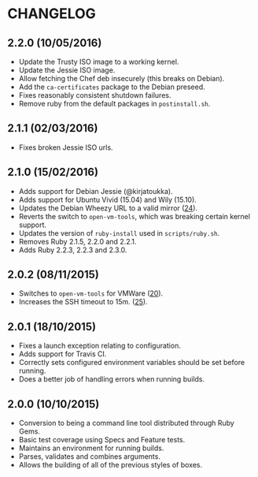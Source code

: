 # CHANGELOG

## 2.2.0 (10/05/2016)

* Update the Trusty ISO image to a working kernel.
* Update the Jessie ISO image.
* Allow fetching the Chef deb insecurely (this breaks on Debian).
* Add the `ca-certificates` package to the Debian preseed.
* Fixes reasonably consistent shutdown failures.
* Remove ruby from the default packages in `postinstall.sh`.

## 2.1.1 (02/03/2016)

* Fixes broken Jessie ISO urls.

## 2.1.0 (15/02/2016)

* Adds support for Debian Jessie (@kirjatoukka).
* Adds support for Ubuntu Vivid (15.04) and Wily (15.10).
* Updates the Debian Wheezy URL to a valid mirror ([24][]).
* Reverts the switch to `open-vm-tools`, which was breaking certain kernel
  support.
* Updates the version of `ruby-install` used in `scripts/ruby.sh`.
* Removes Ruby 2.1.5, 2.2.0 and 2.2.1.
* Adds Ruby 2.2.3, 2.2.3 and 2.3.0.

## 2.0.2 (08/11/2015)

* Switches to `open-vm-tools` for VMWare ([20][]).
* Increases the SSH timeout to 15m. ([25][]).

## 2.0.1 (18/10/2015)

* Fixes a launch exception relating to configuration.
* Adds support for Travis CI.
* Correctly sets configured environment variables should be set before running.
* Does a better job of handling errors when running builds.

## 2.0.0 (10/10/2015)

* Conversion to being a command line tool distributed through Ruby Gems.
* Basic test coverage using Specs and Feature tests.
* Maintains an environment for running builds.
* Parses, validates and combines arguments.
* Allows the building of all of the previous styles of boxes.

[20]: https://github.com/nickcharlton/boxes/issues/20
[24]: https://github.com/nickcharlton/boxes/issues/24
[25]: https://github.com/nickcharlton/boxes/issues/25

